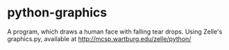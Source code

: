# python-graphics
A program, which draws a human face with falling tear drops.
Using Zelle's graphics.py, available  at http://mcsp.wartburg.edu/zelle/python/
